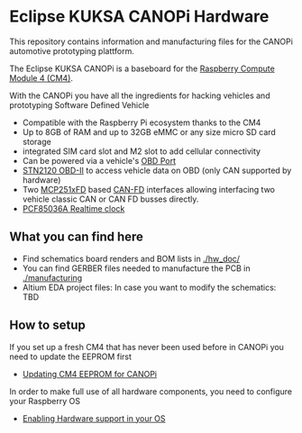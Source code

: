 # Eclipse KUKSA CANOPi  Hardware 

This repository contains information and manufacturing files for the CANOPi automotive prototyping plattform.

The Eclipse KUKSA CANOPi is a baseboard for the [Raspberry Compute Module 4 (CM4)](https://www.raspberrypi.com/products/compute-module-4).

With the CANOPi you have all the ingredients for hacking vehicles and prototyping Software Defined Vehicle

 * Compatible with the Raspberry Pi ecosystem thanks to the CM4
 * Up to 8GB of RAM and up to 32GB eMMC or any size micro SD card storage
 * integrated SIM card slot and M2 slot to add cellular connectivity
 * Can be powered via a vehicle's [OBD Port](https://en.wikipedia.org/wiki/On-board_diagnostics#OBD-II) 
 * [STN2120 OBD-II](https://www.obdsol.com/solutions/chips/stn2120/) to access vehicle data on OBD (only CAN supported by hardware)
 * Two [MCP251xFD](https://www.microchip.com/en-us/product/MCP2518FD) based [CAN-FD](https://en.wikipedia.org/wiki/CAN_FD) interfaces allowing interfacing two vehicle classic CAN or CAN FD busses directly.
 * [PCF85036A Realtime clock](https://www.nxp.com/products/peripherals-and-logic/signal-chain/real-time-clocks/rtcs-with-ic-bus/tiny-real-time-clock-calendar-with-alarm-function-and-ic-bus:PCF85063A)


## What you can find here
 * Find schematics board renders and BOM lists in [./hw_doc/](./hw_doc/)
 * You can find GERBER files needed to manufacture the PCB in [./manufacturing](./manufacturing) 
 * Altium EDA project files: In case you want to modify the schematics: TBD

## How to setup

If you set up a fresh CM4 that has never been used before in CANOPi you need to update the EEPROM first

 * [Updating CM4 EEPROM for CANOPi](./sw_doc/update_eeprom.md)

 In order to make full use of all hardware components, you need to configure your Raspberry OS

  * [Enabling Hardware support in your OS](./sw_doc/configure_raspberryos.md)